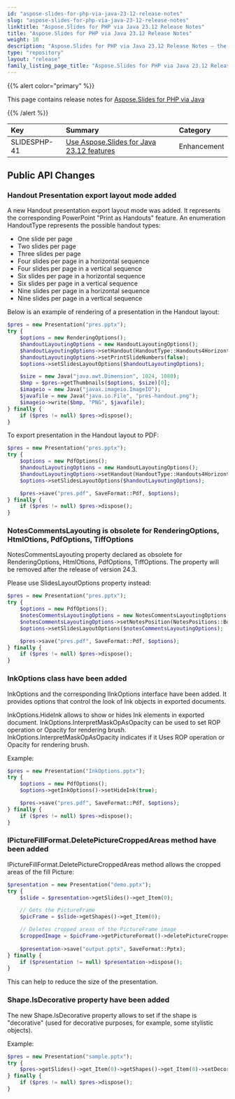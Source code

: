```yaml
---
id: "aspose-slides-for-php-via-java-23-12-release-notes"
slug: "aspose-slides-for-php-via-java-23-12-release-notes"
linktitle: "Aspose.Slides for PHP via Java 23.12 Release Notes"
title: "Aspose.Slides for PHP via Java 23.12 Release Notes"
weight: 10
description: "Aspose.Slides for PHP via Java 23.12 Release Notes – the latest updates and fixes."
type: "repository"
layout: "release"
family_listing_page_title: "Aspose.Slides for PHP via Java 23.12 Release Notes"
---
```


{{% alert color="primary" %}} 

This page contains release notes for [Aspose.Slides for PHP via Java](https://packagist.org/packages/aspose/slides)

{{% /alert %}} 

|**Key**|**Summary**|**Category**|
| :- | :- | :- |
|SLIDESPHP-41|[Use Aspose.Slides for Java 23.12 features](/slides/java/release-notes/2023/aspose-slides-for-java-23-12-release-notes/)|Enhancement|


## Public API Changes ##

### Handout Presentation export layout mode added ###

A new Handout presentation export layout mode was added. It represents the corresponding PowerPoint "Print as Handouts" feature. An enumeration HandoutType represents the possible handout types:
- One slide per page
- Two slides per page
- Three slides per page
- Four slides per page in a horizontal sequence
- Four slides per page in a vertical sequence
- Six slides per page in a horizontal sequence
- Six slides per page in a vertical sequence
- Nine slides per page in a horizontal sequence
- Nine slides per page in a vertical sequence

Below is an example of rendering of a presentation in the Handout layout:

``` php
$pres = new Presentation("pres.pptx");
try {
    $options = new RenderingOptions();
    $handoutLayoutingOptions = new HandoutLayoutingOptions();
    $handoutLayoutingOptions->setHandout(HandoutType::Handouts4Horizontal);
    $handoutLayoutingOptions->setPrintSlideNumbers(false);
    $options->setSlidesLayoutOptions($handoutLayoutingOptions);

    $size = new Java("java.awt.Dimension", 1024, 1080);
    $bmp = $pres->getThumbnails($options, $size)[0];
    $imageio = new Java("javax.imageio.ImageIO");
    $javafile = new Java("java.io.File", "pres-handout.png");
    $imageio->write($bmp, "PNG", $javafile);
} finally {
    if ($pres != null) $pres->dispose();
}
```

To export presentation in the Handout layout to PDF:

``` php
$pres = new Presentation("pres.pptx");
try {
    $options = new PdfOptions();
    $handoutLayoutingOptions = new HandoutLayoutingOptions();
    $handoutLayoutingOptions->setHandout(HandoutType::Handouts4Horizontal);
    $options->setSlidesLayoutOptions($handoutLayoutingOptions);

    $pres->save("pres.pdf", SaveFormat::Pdf, $options);
} finally {
    if ($pres != null) $pres->dispose();
}
```

### NotesCommentsLayouting is obsolete for RenderingOptions, HtmlOtions, PdfOptions, TiffOptions ###

NotesCommentsLayouting property declared as obsolete for RenderingOptions, HtmlOtions, PdfOptions, TiffOptions. The property will be removed after the release of version 24.3.

Please use SlidesLayoutOptions property instead:

``` php
$pres = new Presentation("pres.pptx");
try {
    $options = new PdfOptions();
    $notesCommentsLayoutingOptions = new NotesCommentsLayoutingOptions();
    $notesCommentsLayoutingOptions->setNotesPosition(NotesPositions::BottomTruncated);
    $options->setSlidesLayoutOptions($notesCommentsLayoutingOptions);

    $pres->save("pres.pdf", SaveFormat::Pdf, $options);
} finally {
    if ($pres != null) $pres->dispose();
}
```

### InkOptions class have been added ###

InkOptions and the corresponding IInkOptions interface have been added. It provides options that control the look of Ink objects in exported documents. 

InkOptions.HideInk allows to show or hides Ink elements in exported document.
InkOptions.InterpretMaskOpAsOpacity can be used to set ROP operation or Opacity for rendering brush.
InkOptions.InterpretMaskOpAsOpacity indicates if it Uses ROP operation or Opacity for rendering brush.

Example:

``` php
$pres = new Presentation("InkOptions.pptx");
try {
    $options = new PdfOptions();
    $options->getInkOptions()->setHideInk(true);

    $pres->save("pres.pdf", SaveFormat::Pdf, $options);
} finally {
    if ($pres != null) $pres->dispose();
}
```

### IPictureFillFormat.DeletePictureCroppedAreas method have been added ###

IPictureFillFormat.DeletePictureCroppedAreas method allows the cropped areas of the fill Picture:

``` php
$presentation = new Presentation("demo.pptx");
try {
    $slide = $presentation->getSlides()->get_Item(0);

    // Gets the PictureFrame
    $picFrame = $slide->getShapes()->get_Item(0);

    // Deletes cropped areas of the PictureFrame image
    $croppedImage = $picFrame->getPictureFormat()->deletePictureCroppedAreas();
            
    $presentation->save("output.pptx", SaveFormat::Pptx);
} finally {
    if ($presentation != null) $presentation->dispose();
}
```

This can help to reduce the size of the presentation.

### Shape.IsDecorative property have been added ###

The new Shape.IsDecorative property allows to set if the shape is "decorative" (used for decorative purposes, for example, some stylistic objects).

Example:

``` php
$pres = new Presentation("sample.pptx");
try {
    $pres->getSlides()->get_Item(0)->getShapes()->get_Item(0)->setDecorative(true);
} finally {
    if ($pres != null) $pres->dispose();
}
```